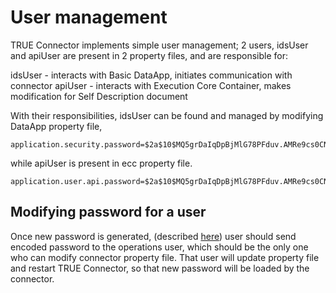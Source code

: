 # User management

TRUE Connector implements simple user management; 2 users, idsUser and apiUser are present in 2 property files, and are responsible for:

idsUser - interacts with Basic DataApp, initiates communication with connector
apiUser - interacts with Execution Core Container, makes modification for Self Description document

With their responsibilities, idsUser can be found and managed by modifying DataApp property file, 

```
application.security.password=$2a$10$MQ5grDaIqDpBjMlG78PFduv.AMRe9cs0CNm/V4cgUubrqdGTFCH3m

```

while apiUser is present in ecc property file. 

```
application.user.api.password=$2a$10$MQ5grDaIqDpBjMlG78PFduv.AMRe9cs0CNm/V4cgUubrqdGTFCH3m
```


## Modifying password for a user

Once new password is generated, (described [here](https://github.com/Engineering-Research-and-Development/true-connector-execution_core_container/blob/1.14.1/doc/SECURITY.md#change-default-password)) user should send encoded password to the operations user, which should be the only one who can modify connector property file. That user will update property file and restart TRUE Connector, so that new password will be loaded by the connector.